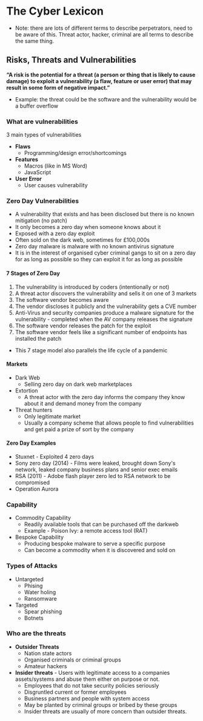 # The Cyber Lexicon
- Note: there are lots of different terms to describe perpetrators, need to be aware of this. Threat actor, hacker, criminal are all terms to describe the same thing.


## Risks, Threats and Vulnerabilities
**“A risk is the potential for a threat (a person or thing that is likely to cause damage) to exploit a vulnerability (a flaw, feature or user error) that may result in some form of negative impact.”**
- Example: the threat could be the software and the vulnerability would be a buffer overflow

### What are vulnerabilities
3 main types of vulnerabilities 
- **Flaws**
	- Programming/design error/shortcomings
- **Features**
	- Macros (like in MS Word)
	- JavaScript
- **User Error**
	- User causes vulnerability

### Zero Day Vulnerabilities
- A vulnerability that exists and has been disclosed but there is no known mitigation (no patch)
- It only becomes a zero day when someone knows about it
- Exposed with a zero day exploit
- Often sold on the dark web, sometimes for £100,000s
- Zero day malware is malware with no known antivirus signature
- It is in the interest of organised cyber criminal gangs to sit on a zero day for as long as possible so they can exploit it for as long as possible

#### 7 Stages of Zero Day
1) The vulnerability is introduced by coders (intentionally or not)
2) A threat actor discovers the vulnerability and sells it on one of 3 markets
3) The software vendor becomes aware
4) The vendor discloses it publicly and the vulnerability gets a CVE number
5) Anti-Virus and security companies produce a malware signature for the vulnerability - completed when the AV company releases the signature
6) The software vendor releases the patch for the exploit
7) The software vendor feels like a significant number of endpoints has installed the patch

- This 7 stage model also parallels the life cycle of a pandemic

#### Markets
- Dark Web 
	- Selling zero day on dark web marketplaces 
- Extortion
	- A threat actor with the zero day informs the company they know about it and demand money from the company
- Threat hunters
	- Only legitimate market
	- Usually a company scheme that allows people to find vulnerabilities and get paid a prize of sort by the company

#### Zero Day Examples
- Stuxnet - Exploited 4 zero days
- Sony zero day (2014) - Films were leaked, brought down Sony's network, leaked company business plans and senior exec emails
- RSA (2011) - Adobe flash player zero led to RSA network to be compromised 
- Operation Aurora 


### Capability 
- Commodity Capability 
	- Readily available tools that can be purchased off the darkweb
	- Example - Poison Ivy: a remote access tool (RAT)
- Bespoke Capability
	- Producing bespoke malware to serve a specific purpose
	- Can become a commodity when it is discovered and sold on


### Types of Attacks
- Untargeted 
	- Phising
	- Water holing
	- Ransomware
- Targeted 
	- Spear phishing
	- Botnets

### Who are the threats 
- **Outsider Threats**
	- Nation state actors
	- Organised criminals or criminal groups
	- Amateur hackers
- **Insider threats** - Users with legitimate access to a companies assets/systems and abuse them either on purpose or not.
	- Employees that do not take security policies seriously 
	- Disgruntled current or former employees 
	- Business partners and people with system access
	- May be planted by criminal groups or bribed by these groups
	- Insider threats are usually of more concern than outsider threats.

